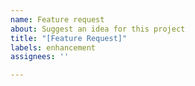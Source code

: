 ```yaml
---
name: Feature request
about: Suggest an idea for this project
title: "[Feature Request]"
labels: enhancement
assignees: ''

---
```



